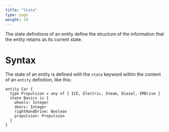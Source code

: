 ```yaml
---
title: "State"
type: page
weight: 10
---
```


The state definitions of an entity define the structure of the information that the entity 
retains as its current state.  

# Syntax
The state of an entity is defined with the `state` keyword within the content of an `entity` 
definition, like this:
```riddl
entity Car {
  type Propulsion = any of { ICE, Electric, Steam, Diesel, EMDrive }
  state Basics is {
    wheels: Integer
    doors: Integer
    rightHandDrive: Boolean
    propulsion: Propulsion
  }
}
```
